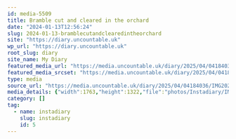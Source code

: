 ```yaml
---
id: media-5509
title: Bramble cut and cleared in the orchard
date: "2024-01-13T12:56:24"
slug: 2024-01-13-bramblecutandclearedintheorchard
site: "https://diary.uncountable.uk"
wp_url: "https://diary.uncountable.uk"
root_slug: diary
site_name: My Diary
featured_media_url: "https://media.uncountable.uk/diary/2025/04/04184036/IMG20240113125624.webp"
featured_media_srcset: "https://media.uncountable.uk/diary/2025/04/04184036/IMG20240113125624-300x225.webp 300w, https://media.uncountable.uk/diary/2025/04/04184036/IMG20240113125624-1024x768.webp 1024w, https://media.uncountable.uk/diary/2025/04/04184036/IMG20240113125624-150x150.webp 150w, https://media.uncountable.uk/diary/2025/04/04184036/IMG20240113125624-640x480.webp 640w, https://media.uncountable.uk/diary/2025/04/04184036/IMG20240113125624.webp 1763w"
type: media
source_url: "https://media.uncountable.uk/diary/2025/04/04184036/IMG20240113125624.webp"
media_details: {"width":1763,"height":1322,"file":"photos/Instadiary/IMG20240113125624.webp","filesize":136234,"sizes":{"medium":{"file":"IMG20240113125624-300x225.webp","width":300,"height":225,"filesize":21928,"mime_type":"image/webp","source_url":"https://media.uncountable.uk/diary/2025/04/04184036/IMG20240113125624-300x225.webp"},"large":{"file":"IMG20240113125624-1024x768.webp","width":1024,"height":768,"filesize":180470,"mime_type":"image/webp","source_url":"https://media.uncountable.uk/diary/2025/04/04184036/IMG20240113125624-1024x768.webp"},"thumbnail":{"file":"IMG20240113125624-150x150.webp","width":150,"height":150,"filesize":7754,"mime_type":"image/webp","source_url":"https://media.uncountable.uk/diary/2025/04/04184036/IMG20240113125624-150x150.webp"},"mobwidth":{"file":"IMG20240113125624-640x480.webp","width":640,"height":480,"filesize":87556,"mime_type":"image/webp","source_url":"https://media.uncountable.uk/diary/2025/04/04184036/IMG20240113125624-640x480.webp"},"full":{"file":"IMG20240113125624.webp","width":1763,"height":1322,"mime_type":"image/webp","source_url":"https://media.uncountable.uk/diary/2025/04/04184036/IMG20240113125624.webp"}},"image_meta":{"aperture":"0","credit":"","camera":"","caption":"","created_timestamp":"0","copyright":"","focal_length":"0","iso":"0","shutter_speed":"0","title":"","orientation":"0","keywords":[]}}
category: []
tag:
  - name: instadiary
    slug: instadiary
    id: 5
---
```



